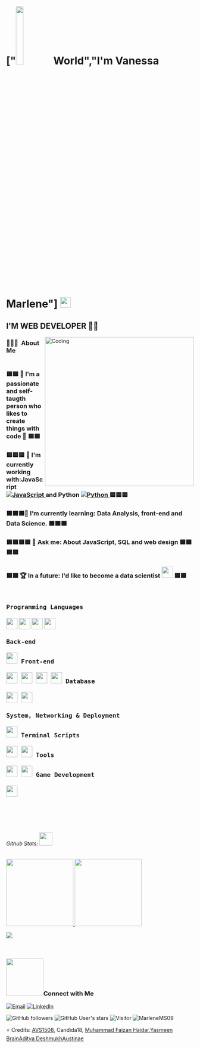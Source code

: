 
<h1>["<img src="https://github.com/vimalverma558/vimalverma558/blob/v2/img/hello.gif" width="20%">World","I'm Vanessa Marlene"] <img src="https://media.giphy.com/media/hvRJCLFzcasrR4ia7z/giphy.gif" width="28">
    
<h2>I'M WEB DEVELOPER 👩‍💻 </h2>
<img align="right" alt="Coding" width="400" src="https://cdn.dribbble.com/users/2646423/screenshots/5507196/computer.gif">
<h3> 👨🏻‍💻 &nbsp;About Me </h3>
<h3>                                                                     <br>
      🟥🟥 💬 I'm a passionate and self-taugth person who likes to create things with code 🔢 🟥🟥  </h3>
<h3> 
      🟨🟨🟨 🧙‍ I'm currently working with:JavaScript <a href="https://developer.mozilla.org/en-US/docs/Web/JavaScript" target="_blank"> 
     <img alt="JavaScript" src="https://img.shields.io/badge/JavaScript%20-%23F7DF1E.svg?logo=javascript&logoColor=black">
   </a> and Python <a href="https://www.python.org" target="_blank">
    <img alt="Python" src="https://img.shields.io/badge/Python%20-%2314354C.svg?logo=python&logoColor=white">
  </a>  🟨🟨🟨 </h3>
<h3>
     🟧🟧🟧🌱 I’m currently learning: Data Analysis, front-end and Data Science. 
  </a> 🟧🟧🟧 </h3>
<h3>
   🟩🟩🟩🟩 💬 Ask me: About JavaScript, SQL and web design 🟩🟩🟩🟩</h3> 
<h3>      
   🟦🟦 🏆 In a future: I'd like to become a data scientist <img src="https://github.com/TheDudeThatCode/TheDudeThatCode/blob/master/Assets/Developer.gif" width="30px"> 🟦🟦 <h3>
       <br>

<kbd>Programming Languages</kbd>
      <br>
      <br>
      <img width="30px" src="https://cdn.jsdelivr.net/gh/devicons/devicon/icons/python/python-original.svg" /> 
      <img width="30px" src="https://cdn.jsdelivr.net/gh/devicons/devicon/icons/cplusplus/cplusplus-original.svg" /> 
      <img width="30px" src="https://cdn.jsdelivr.net/gh/devicons/devicon/icons/java/java-plain.svg" /> 
      <img width="30px" src="https://cdn.jsdelivr.net/gh/devicons/devicon/icons/javascript/javascript-original.svg" /> 
</kbd>
    <br>
    <br>
    <kbd>
      <kbd>Back-end</kbd>
      <br>
      <br>
      <img width="30px" src="https://cdn.jsdelivr.net/gh/devicons/devicon/icons/nodejs/nodejs-original.svg" />
    </kbd>
    <kbd>
      <kbd>Front-end</kbd>
      <br>
      <br>
      <img width="30px" src="https://cdn.jsdelivr.net/gh/devicons/devicon/icons/html5/html5-original.svg" /> 
      <img width="30px" src="https://cdn.jsdelivr.net/gh/devicons/devicon/icons/css3/css3-plain-wordmark.svg" /> 
      <img width="30px" src="https://cdn.jsdelivr.net/gh/devicons/devicon/icons/bootstrap/bootstrap-plain.svg" /> 
      <img width="30px" src="https://cdn.jsdelivr.net/gh/devicons/devicon/icons/react/react-original.svg" />
    </kbd>
    <kbd>
      <kbd>Database</kbd>
      <br>
      <br>
      <img width="30px" src="https://cdn.jsdelivr.net/gh/devicons/devicon/icons/mysql/mysql-plain.svg" />
      <img width="30px" src="https://cdn.jsdelivr.net/gh/devicons/devicon/icons/postgresql/postgresql-original.svg" />
    </kbd>
    <br>
    <br>
    <kbd>
    <kbd>
      <kbd>System, Networking & Deployment</kbd>
      <br>
      <br>
      <img width="30px" src="https://cdn.jsdelivr.net/gh/devicons/devicon/icons/git/git-plain.svg" />
    </kbd>
    <kbd>
      <kbd>Terminal Scripts</kbd>
      <br>
      <br>
      <img width="30px" src="https://cdn.jsdelivr.net/gh/devicons/devicon/icons/bash/bash-original.svg" />
      <img width="30px" src="https://cdn.jsdelivr.net/gh/devicons/devicon/icons/vim/vim-original.svg" />
    </kbd>
    <kbd>
      <kbd>Tools</kbd>
      <br>
      <br>
      <img width="30px" src="https://cdn.jsdelivr.net/gh/devicons/devicon/icons/vscode/vscode-original.svg" />
      <img width="30px" src="https://upload.wikimedia.org/wikipedia/en/d/d2/Sublime_Text_3_logo.png" />
  </kbd>
     <kbd>
      <kbd>Game Development</kbd>
      <br>
      <br>
      <img width="30px" src="https://cdn.jsdelivr.net/gh/devicons/devicon/icons/unity/unity-original.svg" />
    </kbd>
  </p>
</div>
</details>
<br>
<br>
       <br> <h6> Github Stats: <img src = "https://i.pinimg.com/originals/65/c4/f4/65c4f452571be1261e9c623f7da488ac.gif" width = 35px> </h6>
<a href="https://github.com/MarleneMS09" />
  <img height="180em" src="https://github-readme-stats.vercel.app/api?username=MarleneMS09&theme=buefy&show_icons=true" />
  <img height="180em" src="https://github-readme-stats.vercel.app/api/top-langs/?username=MarleneMS09&theme=buefy&layout=compact" />
</a>
 <br>
<p align="left">
  <img align="center" src="https://github-readme-streak-stats.herokuapp.com/?user=MarleneMS09&theme=dark&hide_border=true"/>
  
</p>   



<br/>

<h3> <img src='https://raw.githubusercontent.com/ShahriarShafin/ShahriarShafin/main/Assets/handshake.gif' width="100px">Connect with Me </h3>
<p align="left">
<a href="mailto:marlenemsanchez05@gmail.com?subject=Hi%20Marlene%20,%20nice%20to%20meet%20you!"><img alt="Email" src="https://img.shields.io/static/v1?style=for-the-badge&message=Gmail&color=EA4335&logo=Gmail&logoColor=FFFFFF&label=" /></a>
 <a href="https://www.linkedin.com/in/vanessa-marlene-morfin-sanchez/"><img src="https://img.shields.io/static/v1?style=for-the-badge&message=LinkedIn&color=0A66C2&logo=LinkedIn&logoColor=FFFFFF&label=" alt="LinkedIn" /></a> 
</div>
</p>

       
![GitHub followers](https://img.shields.io/github/followers/MarleneMS09?style=social) ![GitHub User's stars](https://img.shields.io/github/stars/MarleneMS09?style=social) ![Visitor](https://visitor-badge.laobi.icu/badge?page_id=MarlenemS09.repoName) <img src="https://komarev.com/ghpvc/?username=MarleneMS097" alt="MarleneMS09" />
 

⭐️ Credits:  [AVS1508](https://github.com/AVS1508), Candida18, [Muhammad Faizan Haidar](https://github.com/muhammadfaizanhaidar),[Yasmeen Brain](https://github.com/YasPHP)[Aditya Deshmukh](https://github.com/Aditya664)[Austinae](https://github.com/Austinae)

